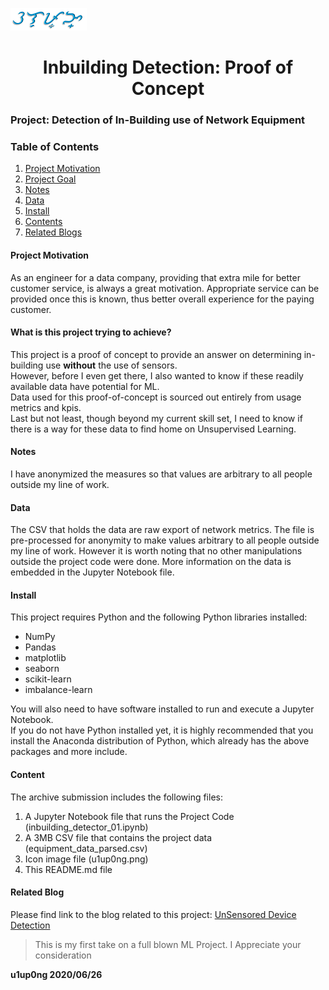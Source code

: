 ![ulupong](ulupong.png?raw=true "ulupong")

<h1><center>Inbuilding Detection: Proof of Concept</center></h1>


### Project: Detection of In-Building use of Network Equipment

### Table of Contents
1. [Project Motivation](#pm)
2. [Project Goal](#goal)
3. [Notes](#notes)
4. [Data](#data)
5. [Install](#install)
6. [Contents](#contents)
7. [Related Blogs](#blog)

#### Project Motivation<a name="pm"></a>
 As an engineer for a data company, providing that extra mile for better customer service, is always a great motivation. Appropriate service can be provided once this is known, thus better overall experience for the paying customer.

#### What is this project trying to achieve?<a name="goal"></a>
This project is a proof of concept to provide an answer on determining in-building use **without** the use of sensors.<br>
However, before I even get there, I also wanted to know if these readily available data have potential for ML.<br>
Data used for this proof-of-concept is sourced out entirely from usage metrics and kpis.<br>
Last but not least, though beyond my current skill set, I need to know if there is a way for these data to find home on Unsupervised Learning.

#### Notes<a name="notes"></a>
I have anonymized the measures so that values are arbitrary to all people outside my line of work.

#### Data <a name="data"></a>
The CSV that holds the data are raw export of network metrics. The file is pre-processed for anonymity to make values  arbitrary to all people outside my line of work. However it is worth noting that no other manipulations outside the project code were done. More information on the data is embedded in the Jupyter Notebook file.

#### Install<a name="install"></a>
This project requires Python and the following Python libraries installed:

- NumPy
- Pandas
- matplotlib
- seaborn
- scikit-learn
- imbalance-learn

You will also need to have software installed to run and execute a Jupyter Notebook.<br>
If you do not have Python installed yet, it is highly recommended that you install the Anaconda distribution of Python, which already has the above packages and more include.

#### Content<a name="contents"></a>
The archive submission includes the following files:<br>
1. A Jupyter Notebook file that runs the Project Code (inbuilding_detector_01.ipynb)<br>
2. A 3MB CSV file that contains the project data (equipment_data_parsed.csv)<br>
4. Icon image file (u1up0ng.png)
3. This README.md file


#### Related Blog<a name="blog"></a>
Please find link to the blog related to this project: [UnSensored Device Detection](https://medium.com/@u1upong/inside-outside-without-sensors-ad3060d9f4dd)

> This is my first take on a full blown ML Project. I Appreciate your consideration

**u1up0ng 2020/06/26**
